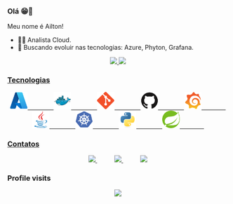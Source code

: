 
### Olá 😁🤙

Meu nome é  Ailton!

<div align="left">

 - 👨‍💻 Analista Cloud.
- 🌱 Buscando evoluir nas tecnologias: Azure, Phyton, Grafana.
 
 </div>

<div align="center">
  <a href="https://github.com/AiltonPiresJunior">
  <img height="180em" src="https://github-readme-stats.vercel.app/api?username=AiltonPiresJunior&show_icons=true&theme=chartreuse-dark&include_all_commits=true&count_private=true&bg_color=1,000000,16537e&title_color=fff&text_color=fff&icon_color=16537e&border_radius=0"/>
  <img height="180em" src="https://github-readme-stats.vercel.app/api/top-langs/?username=AiltonPiresJunior&layout=compact&langs_count=7&theme=chartreuse-dark&bg_color=1,16537e,000000&title_color=fff&text_color=fff&border_radius=0"/>
</div>

 
### Tecnologias

<p align="center">
    <img height="40" src="https://raw.githubusercontent.com/devicons/devicon/master/icons/azure/azure-original.svg">
    &nbsp;&nbsp;&nbsp;&nbsp;&nbsp;&nbsp;&nbsp;&nbsp;&nbsp;&nbsp;&nbsp;&nbsp;&nbsp;
    <img height="40" src="https://raw.githubusercontent.com/devicons/devicon/master/icons/docker/docker-original.svg">
    &nbsp;&nbsp;&nbsp;&nbsp;&nbsp;&nbsp;&nbsp;&nbsp;&nbsp;&nbsp;&nbsp;&nbsp;&nbsp;
    <img height="40" src="https://raw.githubusercontent.com/devicons/devicon/master/icons/git/git-original.svg">
    &nbsp;&nbsp;&nbsp;&nbsp;&nbsp;&nbsp;&nbsp;&nbsp;&nbsp;&nbsp;&nbsp;&nbsp;&nbsp;
  <img height="40" src="https://raw.githubusercontent.com/devicons/devicon/master/icons/github/github-original.svg">
  &nbsp;&nbsp;&nbsp;&nbsp;&nbsp;&nbsp;&nbsp;&nbsp;&nbsp;&nbsp;&nbsp;&nbsp;&nbsp;
    <img height="40" src="https://raw.githubusercontent.com/devicons/devicon/master/icons/grafana/grafana-original.svg">
    &nbsp;&nbsp;&nbsp;&nbsp;&nbsp;&nbsp;&nbsp;&nbsp;&nbsp;&nbsp;&nbsp;&nbsp;&nbsp;
  <img height="40" src="https://raw.githubusercontent.com/devicons/devicon/master/icons/java/java-original.svg">
   &nbsp;&nbsp;&nbsp;&nbsp;&nbsp;&nbsp;&nbsp;&nbsp;&nbsp;&nbsp;&nbsp;&nbsp;&nbsp;
   <img height="40" src="https://raw.githubusercontent.com/devicons/devicon/master/icons/kubernetes/kubernetes-plain.svg">
    &nbsp;&nbsp;&nbsp;&nbsp;&nbsp;&nbsp;&nbsp;&nbsp;&nbsp;&nbsp;&nbsp;&nbsp;&nbsp;
     <img height="40" src="https://raw.githubusercontent.com/devicons/devicon/master/icons/python/python-original.svg">
    &nbsp;&nbsp;&nbsp;&nbsp;&nbsp;&nbsp;&nbsp;&nbsp;&nbsp;&nbsp;&nbsp;&nbsp;&nbsp;
     <img height="40" src="https://raw.githubusercontent.com/devicons/devicon/master/icons/spring/spring-original.svg">
    &nbsp;&nbsp;&nbsp;&nbsp;&nbsp;&nbsp;&nbsp;&nbsp;&nbsp;&nbsp;&nbsp;&nbsp;&nbsp;
 

</p>

### Contatos

<p align="center">
       <a href = "mailto:ailtonsa.1612@gmail.com">
    <img src="https://img.shields.io/badge/-Gmail-%23333?style=for-the-badge&logo=gmail&logoColor=white" target="_blank">
 </a>
    &nbsp;&nbsp;&nbsp;&nbsp;&nbsp;&nbsp;&nbsp;&nbsp;&nbsp;
 <a href="https://www.linkedin.com/in/ailton-junior-602901145/">
    <img src="https://img.shields.io/badge/-LinkedIn-%230077B5?style=for-the-badge&logo=linkedin&logoColor=white">
 </a>
    &nbsp;&nbsp;&nbsp;&nbsp;&nbsp;&nbsp;&nbsp;&nbsp;&nbsp;
 <a href="http://api.whatsapp.com/send?phone=5511984838481" target="_blank"><img src="https://img.shields.io/badge/WhatsApp-25D366?style=for-the-badge&logo=whatsapp&logoColor=white" target="_blank">
 </a>
 
</p>

### Profile visits
<p align="center"> 
   <img height="25px" alingn="center" src="https://profile-counter.glitch.me/AiltonPiresJunior/count.svg" />
 </p>
</p>
